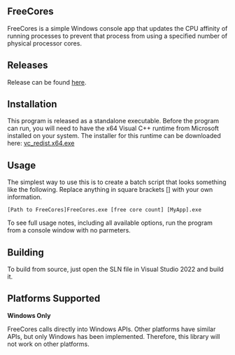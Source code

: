 ## FreeCores

FreeCores is a simple Windows console app that updates the CPU affinity of running processes to prevent that process from using a specified number of physical processor cores.

## Releases

Release can be found [here](https://github.com/CrystalFerrai/FreeCores/releases).

## Installation

This program is released as a standalone executable. Before the program can run, you will need to have the x64 Visual C++ runtime from Microsoft installed on your system. The installer for this runtime can be downloaded here: [vc_redist.x64.exe](https://aka.ms/vs/17/release/vc_redist.x64.exe)

## Usage

The simplest way to use this is to create a batch script that looks something like the following. Replace anything in square brackets \[\] with your own information.

```
[Path to FreeCores]FreeCores.exe [free core count] [MyApp].exe
```

To see full usage notes, including all available options, run the program from a console window with no parmeters.

## Building

To build from source, just open the SLN file in Visual Studio 2022 and build it.

## Platforms Supported

**Windows Only**

FreeCores calls directly into Windows APIs. Other platforms have similar APIs, but only Windows has been implemented. Therefore, this library will not work on other platforms.